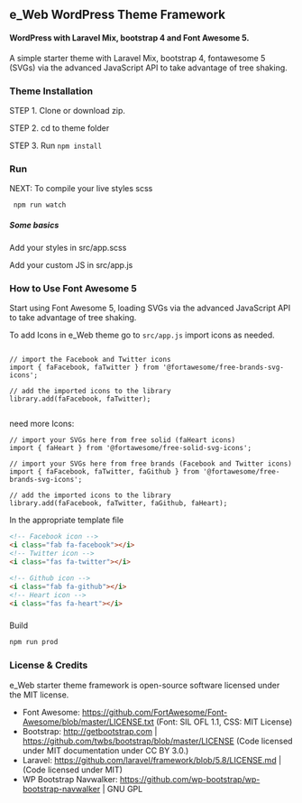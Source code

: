 ## e_Web WordPress Theme Framework
#### WordPress with Laravel Mix, bootstrap 4 and Font Awesome 5.
A simple starter theme with Laravel Mix, bootstrap 4, fontawesome 5 (SVGs) via the advanced JavaScript API to take advantage of tree shaking.



### Theme Installation
STEP 1. Clone or download zip.

STEP 2. cd to theme folder 


STEP 3. Run
      ```
       npm install
      ```
### Run
NEXT: To compile your live styles scss

```
 npm run watch
```



##### Some basics
Add your styles in src/app.scss


Add your custom JS in src/app.js


### How to Use Font Awesome 5
Start using Font Awesome 5, loading SVGs via the advanced JavaScript API to take advantage of tree shaking.



To add Icons in e_Web theme go to ```src/app.js``` import icons as needed.

```

// import the Facebook and Twitter icons
import { faFacebook, faTwitter } from '@fortawesome/free-brands-svg-icons';

// add the imported icons to the library
library.add(faFacebook, faTwitter);


```
need more Icons:
```
// import your SVGs here from free solid (faHeart icons)
import { faHeart } from '@fortawesome/free-solid-svg-icons';

// import your SVGs here from free brands (Facebook and Twitter icons)
import { faFacebook, faTwitter, faGithub } from '@fortawesome/free-brands-svg-icons';

// add the imported icons to the library
library.add(faFacebook, faTwitter, faGithub, faHeart);

```

In the appropriate template file

```html
<!-- Facebook icon -->
<i class="fab fa-facebook"></i>
<!-- Twitter icon -->
<i class="fas fa-twitter"></i>

<!-- Github icon -->
<i class="fab fa-github"></i>
<!-- Heart icon -->
<i class="fas fa-heart"></i>

```
###
Build
```js
npm run prod
```

### License & Credits
e_Web starter theme framework is open-source software licensed under the MIT license.
* Font Awesome: https://github.com/FortAwesome/Font-Awesome/blob/master/LICENSE.txt (Font: SIL OFL 1.1, CSS: MIT License)
* Bootstrap: http://getbootstrap.com | https://github.com/twbs/bootstrap/blob/master/LICENSE (Code licensed under MIT documentation under CC BY 3.0.)
* Laravel: https://github.com/laravel/framework/blob/5.8/LICENSE.md | (Code licensed under MIT)
* WP Bootstrap Navwalker: https://github.com/wp-bootstrap/wp-bootstrap-navwalker | GNU GPL
